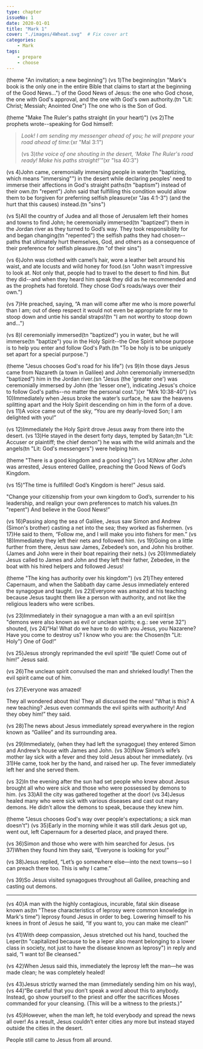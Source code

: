```yaml
---
type: chapter
issueNo: 1
date: 2020-01-01
title: "Mark 1"
cover: "./images/4Wheat.svg"  # Fix cover art
categories: 
    - Mark
tags:
    - prepare
    - choose
---
```


(theme "An invitation; a new beginning")
(vs 1)The beginning(sn "Mark's book is the only one in the entire Bible that claims to start at the beginning of the Good News...") of the Good News of Jesus: the one who God chose, the one with God's approval, and the one with God's own authority.(tn "Lit: Christ; Messiah; Anointed One")  The one who is the Son of God.

(theme "Make The Ruler's paths straight (in your heart)")
(vs 2)The prophets wrote--speaking for God himself:

> *Look! I am sending my messenger ahead of you;*
>   *he will prepare your road ahead of time:*(xr "Mal 3:1")
>
> (vs 3)*the voice of one shouting in the desert,*
>   *‘Make The Ruler's road ready!  Make his paths straight!’”*(xr "Isa 40:3")

(vs 4)John came, ceremonially immersing people in water(tn "baptizing, which means "immersing"") in the desert while declaring peoples' need to immerse their affections in God's straight paths(tn "baptism") instead of their own.(tn "repent")  John said that fulfilling this condition would allow them to be forgiven for preferring selfish pleasure(xr "Jas 4:1-3") (and the hurt that this causes) instead.(tn "sins")

(vs 5)All the country of Judea and all those of Jerusalem left their homes and towns to find John; he ceremonially immersed(tn "baptized") them in the Jordan river as they turned to God’s way.  They took responsibility for and began changing(tn "repented") the selfish paths they had chosen--paths that ultimately hurt themselves, God, and others as a consequence of their preference for selfish pleasure.(tn "of their sins")

(vs 6)John was clothed with camel’s hair, wore a leather belt around his waist, and ate locusts and wild honey for food.(sn "John wasn't impressive to look at.  Not only that, people had to travel to the desert to find him.  But they did--and when they heard him speak they did as he recommended and as the prophets had foretold.  They chose God's roads/ways over their own.")

(vs 7)He preached, saying, “A man will come after me who is more powerful than I am; out of deep respect it would not even be appropriate for me to stoop down and untie his sandal straps!(tn "I am not worthy to stoop down and...")

(vs 8)I ceremonially immersed(tn "baptized") you in water, but he will immerse(tn "baptize") you in the Holy Spirit--the One Spirit whose purpose is to help you enter and follow God's Path.(tn "To be holy is to be uniquely set apart for a special purpose.")

(theme "Jesus chooses God's road for his life")
(vs 9)In those days Jesus came from Nazareth (a town in Galilee) and John ceremonially immersed(tn "baptized") him in the Jordan river.(sn "Jesus (the 'greater one') was ceremonially immersed by John (the 'lesser one'), indicating Jesus's choice to follow God's paths--no matter the personal cost.")(xr "Mrk 10:38-40")  (vs 10)Immediately when Jesus broke the water’s surface, he saw the heavens splitting apart and the Holy Spirit descending on him in the form of a dove.  (vs 11)A voice came out of the sky, “You are my dearly-loved Son; I am delighted with you!”

(vs 12)Immediately the Holy Spirit drove Jesus away from there into the desert.  (vs 13)He stayed in the desert forty days, tempted by Satan;(tn "Lit: Accuser or plaintiff; the chief demon") he was with the wild animals and the angels(tn "Lit: God's messengers") were helping him.

(theme "There is a good kingdom and a good king")
(vs 14)Now after John was arrested, Jesus entered Galilee, preaching the Good News of God’s Kingdom.  

(vs 15)“The time is fulfilled!  God’s Kingdom is here!" Jesus said.

"Change your citizenship from your own kingdom to God’s, surrender to his leadership, and realign your own preferences to match his values.(tn "repent")  And believe in the Good News!”

(vs 16)Passing along the sea of Galilee, Jesus saw Simon and Andrew (Simon's brother) casting a net into the sea; they worked as fishermen.  (vs 17)He said to them, “Follow me, and I will make you into fishers for men.”  (vs 18)Immediately they left their nets and followed him.  (vs 19)Going on a little further from there, Jesus saw James, Zebedee’s son, and John his brother. (James and John were in their boat repairing their nets.)  (vs 20)Immediately Jesus called to James and John and they left their father, Zebedee, in the boat with his hired helpers and followed Jesus!

(theme "The king has authority over his kingdom")
(vs 21)They entered Capernaum, and when the Sabbath day came Jesus immediately entered the synagogue and taught.  (vs 22)Everyone was amazed at his teaching because Jesus taught them like a person with authority, and not like the religious leaders who were scribes.  

(vs 23)Immediately in their synagogue a man with a an evil spirit(sn "demons were also known as evil or unclean spirits; e.g.: see verse 32") shouted,  (vs 24)“Ha! What do we have to do with you Jesus, you Nazarene? Have you come to destroy us? I know who you are: the Chosen(tn "Lit: Holy") One of God!”  

(vs 25)Jesus strongly reprimanded the evil spirit!  “Be quiet! Come out of him!” Jesus said.

(vs 26)The unclean spirit convulsed the man and shrieked loudly!  Then the evil spirit came out of him.

(vs 27)Everyone was amazed! 

They all wondered about this!  They all discussed the news!  "What is this? A new teaching? Jesus even commands the evil spirits with authority!  And they obey him!” they said.

(vs 28)The news about Jesus immediately spread everywhere in the region known as “Galilee” and its surrounding area.

(vs 29)Immediately, (when they had left the synagogue) they entered Simon and Andrew’s house with James and John.  (vs 30)Now Simon’s wife’s mother lay sick with a fever and they told Jesus about her immediately.  (vs 31)He came, took her by the hand, and raised her up. The fever immediately left her and she served them.

(vs 32)In the evening after the sun had set people who knew about Jesus brought all who were sick and those who were possessed by demons to him.  (vs 33)All the city was gathered together at the door!  (vs 34)Jesus healed many who were sick with various diseases and cast out many demons. He didn’t allow the demons to speak, because they knew him.

(theme "Jesus chooses God's way over people's expectations; a sick man doesn't")
(vs 35)Early in the morning while it was still dark Jesus got up, went out, left Capernaum for a deserted place, and prayed there.

(vs 36)Simon and those who were with him searched for Jesus. (vs 37)When they found him they said, “Everyone is looking for you!”  

(vs 38)Jesus replied, “Let’s go somewhere else—into the next towns—so I can preach there too. This is why I came.”  

(vs 39)So Jesus visited synagogues throughout all Galilee, preaching and casting out demons.

-------

(vs 40)A man with the highly contagious, incurable, fatal skin disease known as(tn "These characteristics of leprosy were common knowledge in Mark's time") leprosy found Jesus in order to beg.  Lowering himself to his knees in front of Jesus he said, “If you want to, you can make me clean!”  

(vs 41)With deep compassion, Jesus stretched out his hand, touched the Leper(tn "capitalized because to be a leper also meant belonging to a lower class in society, not just to have the disease known as leprosy") in reply and said, “I want to!  Be cleansed.”  

(vs 42)When Jesus said this, immediately the leprosy left the man—he was made clean; he was completely healed!

(vs 43)Jesus strictly warned the man (immediately sending him on his way),  (vs 44)“Be careful that you don’t speak a word about this to anybody. Instead, go show yourself to the priest and offer the sacrifices Moses commanded for your cleansing. (This will be a witness to the priests.)”

(vs 45)However, when the man left, he told everybody and spread the news all over!  As a result, Jesus couldn’t enter cities any more but instead stayed outside the cities in the desert.

People still came to Jesus from all around.